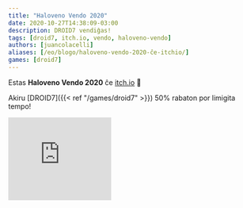 ```yaml
---
title: "Haloveno Vendo 2020"
date: 2020-10-27T14:38:09-03:00
description: DROID7 vendiĝas!
tags: [droid7, itch.io, vendo, haloveno-vendo]
authors: [juancolacelli]
aliases: [/eo/blogo/haloveno-vendo-2020-ĉe-itchio/]
games: [droid7]
---
```


Estas **Haloveno Vendo 2020** ĉe [itch.io](https://juancolacelli.itch.io) 🎃

Akiru [DROID7]({{< ref "/games/droid7" >}}) 50% rabaton por limigita tempo!

<iframe src="https://itch.io/embed/570980?linkback=true&amp;bg_color=16171a&amp;fg_color=fafdff&amp;link_color=ff8426&amp;border_color=16171a" width="208" height="167" frameborder="0"><a href="https://juancolacelli.itch.io/droid7">DROID7</a></iframe>
